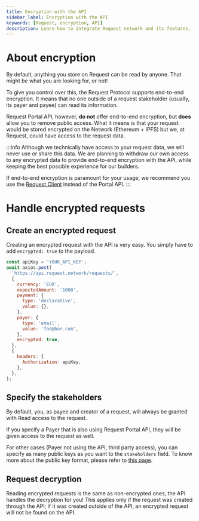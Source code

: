 ```yaml
---
title: Encryption with the API
sidebar_label: Encryption with the API
keywords: [Request, encryption, API]
description: Learn how to integrate Request network and its features.
---
```


# About encryption

By default, anything you store on Request can be read by anyone. That might be what you are looking for, or not!

To give you control over this, the Request Protocol supports end-to-end encryption. It means that no one outside of a request stakeholder (usually, its payer and payee) can read its information.

Request Portal API, however, **do not** offer end-to-end encryption, but **does** allow you to remove public access.
What it means is that your request would be stored encrypted on the Network (Ethereum + IPFS) but we, at Request, could have access to the request data.

:::info
Although we technically have access to your request data, we will never use or share this data.
We are planning to withdraw our own access to any encrypted data to provide end-to-end encryption with the API, while keeping the best possible experience for our builders.

If end-to-end encryption is paramount for your usage, we recommend you use the [Request Client](../5-request-client/0-intro.md) instead of the Portal API.
:::

# Handle encrypted requests

## Create an encrypted request

Creating an encrypted request with the API is very easy. You simply have to add `encrypted: true` to the payload.

```javascript
const apiKey = 'YOUR_API_KEY';
await axios.post(
  `https://api.request.network/requests/`,
  {
    currency: 'EUR',
    expectedAmount: '1000',
    payment: {
      type: 'declarative',
      value: {},
    },
    payer: {
      type: 'email',
      value: 'foo@bar.com',
    },
    encrypted: true,
  },
  {
    headers: {
      Authorization: apiKey,
    },
  },
);
```

## Specify the stakeholders

By default, you, as payee and creator of a request, will always be granted with Read access to the request.

If you specify a Payer that is also using Request Portal API, they will be given access to the request as well.

For other cases (Payer not using the API, third party access), you can specify as many public keys as you want to the `stakeholders` field. To know more about the public key format, please refer to [this page](https://github.com/RequestNetwork/requestNetwork/blob/master/packages/transaction-manager/specs/encryption.md).

## Request decryption

Reading encrypted requests is the same as non-encrypted ones, the API handles the decryption for you! This applies only if the request was created through the API; if it was created outside of the API, an encrypted request will not be found on the API.
